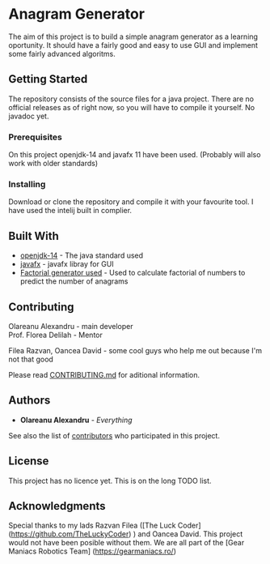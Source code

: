 # Anagram Generator

The aim of this project is to build a simple anagram generator as a learning oportunity. It should have a fairly good and easy to use GUI and implement some fairly advanced algoritms.

## Getting Started

The repository consists of the source files for a java project. There are no official releases as of right now, so you will have to compile it yourself.
No javadoc yet.

### Prerequisites

On this project openjdk-14 and javafx 11 have been used. (Probably will also work with older standards)


### Installing

Download or clone the repository and compile it with your favourite tool. I have used the intelij built in complier.


## Built With

* [openjdk-14](https://jdk.java.net/14/) - The java standard used
* [javafx](https://gluonhq.com/products/javafx/) - javafx libray for GUI
* [Factorial generator used](https://sudonull.com/post/72637-Fast-Factorial-Computation-PrimeSwing) - Used to calculate factorial of numbers to predict the number of anagrams

## Contributing

Olareanu Alexandru - main developer\
Prof. Florea Delilah - Mentor

Filea Razvan, Oancea David - some cool guys who help me out because I'm not that good

Please read [CONTRIBUTING.md](https://github.com/Olareanu/AnagramGenerator/CONTRIBUTING.md) for aditional information.

## Authors

* **Olareanu Alexandru** - *Everything*

See also the list of [contributors](https://github.com/Olareanu/AnagramGenerator/CONTRIBUTING.md) who participated in this project.

## License

This project has no licence yet. This is on the long TODO list.

## Acknowledgments

Special thanks to my lads Razvan Filea ([The Luck Coder] (https://github.com/TheLuckyCoder) ) and Oancea David. This project would not have been posible without them.
We are all part of the [Gear Maniacs Robotics Team] (https://gearmaniacs.ro/)
